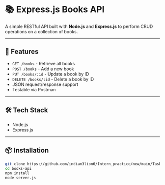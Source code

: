 # 📚 Express.js Books API

A simple RESTful API built with **Node.js** and **Express.js** to perform CRUD operations on a collection of books.

---

## 🚀 Features

- `GET /books` - Retrieve all books
- `POST /books` - Add a new book
- `PUT /books/:id` - Update a book by ID
- `DELETE /books/:id` - Delete a book by ID
- JSON request/response support
- Testable via Postman

---

## 🛠️ Tech Stack

- Node.js
- Express.js

---

## 📦 Installation

```bash
git clone https://github.com/indian3lion6/Intern_practice/new/main/Task3.git
cd books-api
npm install
node server.js
